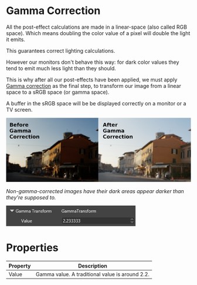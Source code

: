 # Gamma Correction

All the post-effect calculations are made in a linear-space (also called RGB space). Which means doubling the color value of a pixel will double the light it emits. 

This guarantees correct lighting calculations.

However our monitors don't behave this way: for dark color values they tend to emit much less light than they should. 

This is why after all our post-effects have been applied, we must apply [Gamma correction](http://en.wikipedia.org/wiki/Gamma_correction)  as the final step, to transform our image from a linear space to a sRGB space (or gamma space). 

A buffer in the sRGB space will be be displayed correctly on a monitor or a TV screen.

![media/gamma-correction-1.png](media/gamma-correction-1.png) 

*Non-gamma-corrected images have their dark areas appear darker than they're supposed to.*

![media/gamma-correction-2.png](media/gamma-correction-2.png) 

# Properties

| Property | Description                                     |
| -------- | ----------------------------------------------- |
| Value    | Gamma value. A traditional value is around 2.2. |


 

 

